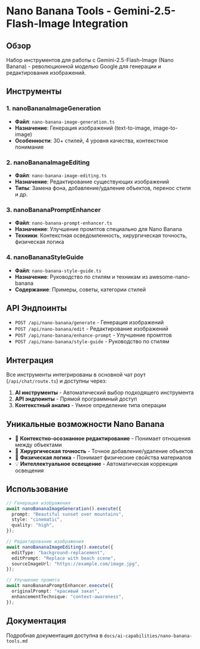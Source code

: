 # Nano Banana Tools - Gemini-2.5-Flash-Image Integration

## Обзор

Набор инструментов для работы с Gemini-2.5-Flash-Image (Nano Banana) - революционной моделью Google для генерации и редактирования изображений.

## Инструменты

### 1. nanoBananaImageGeneration

- **Файл**: `nano-banana-image-generation.ts`
- **Назначение**: Генерация изображений (text-to-image, image-to-image)
- **Особенности**: 30+ стилей, 4 уровня качества, контекстное понимание

### 2. nanoBananaImageEditing

- **Файл**: `nano-banana-image-editing.ts`
- **Назначение**: Редактирование существующих изображений
- **Типы**: Замена фона, добавление/удаление объектов, перенос стиля и др.

### 3. nanoBananaPromptEnhancer

- **Файл**: `nano-banana-prompt-enhancer.ts`
- **Назначение**: Улучшение промптов специально для Nano Banana
- **Техники**: Контекстная осведомленность, хирургическая точность, физическая логика

### 4. nanoBananaStyleGuide

- **Файл**: `nano-banana-style-guide.ts`
- **Назначение**: Руководство по стилям и техникам из awesome-nano-banana
- **Содержание**: Примеры, советы, категории стилей

## API Эндпоинты

- `POST /api/nano-banana/generate` - Генерация изображений
- `POST /api/nano-banana/edit` - Редактирование изображений
- `POST /api/nano-banana/enhance-prompt` - Улучшение промптов
- `POST /api/nano-banana/style-guide` - Руководство по стилям

## Интеграция

Все инструменты интегрированы в основной чат роут (`/api/chat/route.ts`) и доступны через:

1. **AI инструменты** - Автоматический выбор подходящего инструмента
2. **API эндпоинты** - Прямой программный доступ
3. **Контекстный анализ** - Умное определение типа операции

## Уникальные возможности Nano Banana

- 🎯 **Контекстно-осознанное редактирование** - Понимает отношения между объектами
- 🔧 **Хирургическая точность** - Точное добавление/удаление объектов
- 🧠 **Физическая логика** - Понимает физические свойства материалов
- 💡 **Интеллектуальное освещение** - Автоматическая коррекция освещения

## Использование

```typescript
// Генерация изображения
await nanoBananaImageGeneration().execute({
  prompt: "Beautiful sunset over mountains",
  style: "cinematic",
  quality: "high",
});

// Редактирование изображения
await nanoBananaImageEditing().execute({
  editType: "background-replacement",
  editPrompt: "Replace with beach scene",
  sourceImageUrl: "https://example.com/image.jpg",
});

// Улучшение промпта
await nanoBananaPromptEnhancer.execute({
  originalPrompt: "красивый закат",
  enhancementTechnique: "context-awareness",
});
```

## Документация

Подробная документация доступна в `docs/ai-capabilities/nano-banana-tools.md`
